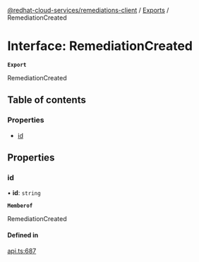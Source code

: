 [@redhat-cloud-services/remediations-client](../README.md) / [Exports](../modules.md) / RemediationCreated

# Interface: RemediationCreated

**`Export`**

RemediationCreated

## Table of contents

### Properties

- [id](RemediationCreated.md#id)

## Properties

### id

• **id**: `string`

**`Memberof`**

RemediationCreated

#### Defined in

[api.ts:687](https://github.com/RedHatInsights/javascript-clients/blob/main/packages/remediations/api.ts#L687)
